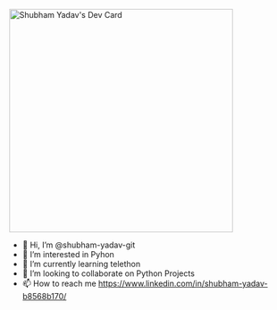 <a href="https://app.daily.dev/shubham_yadav"><img src="https://api.daily.dev/devcards/0852c4af7c3249078a85f913611fe983.png?r=9t1" width="400" alt="Shubham Yadav's Dev Card"/></a>
- 👋 Hi, I’m @shubham-yadav-git 
- 👀 I’m interested in Pyhon
- 🌱 I’m currently learning telethon
- 💞️ I’m looking to collaborate on Python Projects
- 📫 How to reach me https://www.linkedin.com/in/shubham-yadav-b8568b170/

<!---
shubham-yadav-git/shubham-yadav-git is a ✨ special ✨ repository because its `README.md` (this file) appears on your GitHub profile.
You can click the Preview link to take a look at your changes.
--->
